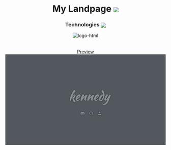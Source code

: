 <h1 align=center>My Landpage <img src="https://cdn3.emoji.gg/emojis/7983-website.png" align=center width="50" /></h1>

<div align=center>
<h3 align=center>Technologies <img align=center width=20 src="https://cdn3.emoji.gg/emojis/8995-staff-icon.png"/></h3>
<img src="https://img.shields.io/badge/React-20232A?style=for-the-badge&logo=react&logoColor=61DAFB" alt="logo-html">
</div>

<br />
<br />

<div align=center>
  <a href="https://starbucks-remake.vercel.app/">Preview</a>
</div>

<div align=center>
  <img src="public/preview.png"/>
</div>
